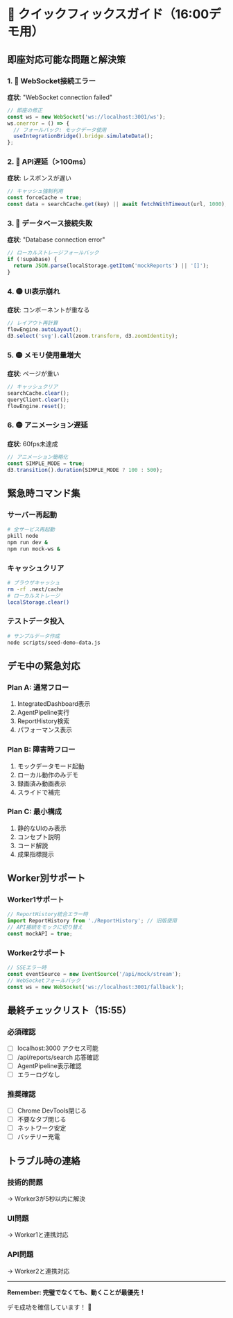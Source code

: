 # 🚨 クイックフィックスガイド（16:00デモ用）

## 即座対応可能な問題と解決策

### 1. 🔴 WebSocket接続エラー
**症状**: "WebSocket connection failed"
```javascript
// 即座の修正
const ws = new WebSocket('ws://localhost:3001/ws');
ws.onerror = () => {
  // フォールバック: モックデータ使用
  useIntegrationBridge().bridge.simulateData();
};
```

### 2. 🔴 API遅延（>100ms）
**症状**: レスポンスが遅い
```javascript
// キャッシュ強制利用
const forceCache = true;
const data = searchCache.get(key) || await fetchWithTimeout(url, 1000);
```

### 3. 🔴 データベース接続失敗
**症状**: "Database connection error"
```javascript
// ローカルストレージフォールバック
if (!supabase) {
  return JSON.parse(localStorage.getItem('mockReports') || '[]');
}
```

### 4. 🟡 UI表示崩れ
**症状**: コンポーネントが重なる
```javascript
// レイアウト再計算
flowEngine.autoLayout();
d3.select('svg').call(zoom.transform, d3.zoomIdentity);
```

### 5. 🟡 メモリ使用量増大
**症状**: ページが重い
```javascript
// キャッシュクリア
searchCache.clear();
queryClient.clear();
flowEngine.reset();
```

### 6. 🟡 アニメーション遅延
**症状**: 60fps未達成
```javascript
// アニメーション簡略化
const SIMPLE_MODE = true;
d3.transition().duration(SIMPLE_MODE ? 100 : 500);
```

## 緊急時コマンド集

### サーバー再起動
```bash
# 全サービス再起動
pkill node
npm run dev &
npm run mock-ws &
```

### キャッシュクリア
```bash
# ブラウザキャッシュ
rm -rf .next/cache
# ローカルストレージ
localStorage.clear()
```

### テストデータ投入
```bash
# サンプルデータ作成
node scripts/seed-demo-data.js
```

## デモ中の緊急対応

### Plan A: 通常フロー
1. IntegratedDashboard表示
2. AgentPipeline実行
3. ReportHistory検索
4. パフォーマンス表示

### Plan B: 障害時フロー
1. モックデータモード起動
2. ローカル動作のみデモ
3. 録画済み動画表示
4. スライドで補完

### Plan C: 最小構成
1. 静的なUIのみ表示
2. コンセプト説明
3. コード解説
4. 成果指標提示

## Worker別サポート

### Worker1サポート
```javascript
// ReportHistory統合エラー時
import ReportHistory from './ReportHistory'; // 旧版使用
// API接続をモックに切り替え
const mockAPI = true;
```

### Worker2サポート
```javascript
// SSEエラー時
const eventSource = new EventSource('/api/mock/stream');
// WebSocketフォールバック
const ws = new WebSocket('ws://localhost:3001/fallback');
```

## 最終チェックリスト（15:55）

### 必須確認
- [ ] localhost:3000 アクセス可能
- [ ] /api/reports/search 応答確認
- [ ] AgentPipeline表示確認
- [ ] エラーログなし

### 推奨確認
- [ ] Chrome DevTools閉じる
- [ ] 不要なタブ閉じる
- [ ] ネットワーク安定
- [ ] バッテリー充電

## トラブル時の連絡

### 技術的問題
→ Worker3が5秒以内に解決

### UI問題
→ Worker1と連携対応

### API問題
→ Worker2と連携対応

---

**Remember: 完璧でなくても、動くことが最優先！**

デモ成功を確信しています！ 🚀